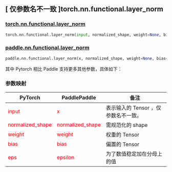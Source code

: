 ## [ 仅参数名不一致 ]torch.nn.functional.layer_norm

### [torch.nn.functional.layer_norm](https://pytorch.org/docs/stable/generated/torch.nn.functional.layer_norm.html#torch.nn.functional.layer_norm)

```python
torch.nn.functional.layer_norm(input, normalized_shape, weight=None, bias=None, eps=1e-05)
```

### [paddle.nn.functional.layer_norm](https://www.paddlepaddle.org.cn/documentation/docs/zh/api/paddle/nn/functional/layer_norm_cn.html#layer-norm)
```python
paddle.nn.functional.layer_norm(x, normalized_shape, weight=None, bias=None, epsilon=1e-05, name=None)
```

其中 Pytorch 相比 Paddle 支持更多其他参数，具体如下：
### 参数映射
| PyTorch       | PaddlePaddle | 备注                                                   |
| ------------- | ------------ | ------------------------------------------------------ |
| <font color='red'> input </font> | <font color='red'> x </font> | 表示输入的 Tensor ，仅参数名不一致。  |
| <font color='red'> normalized_shape </font>             | <font color='red'> normalized_shape </font>  | 需规范化的 shape               |
| <font color='red'> weight </font>   | <font color='red'> weight </font>   | 权重的 Tensor               |
| <font color='red'> bias </font>   | <font color='red'> bias </font>   | 偏置的 Tensor               |
| <font color='red'> eps  </font>         |    <font color='red'> epsilon  </font>         | 为了数值稳定加在分母上的值             |
